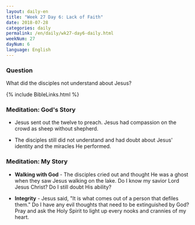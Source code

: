```yaml
---
layout: daily-en
title: "Week 27 Day 6: Lack of Faith"
date: 2018-07-28 
categories: daily
permalink: /en/daily/wk27-day6-daily.html
weekNum: 27
dayNum: 6
language: English
---
```


### Question     
What did the disciples not understand about Jesus?

{% include BibleLinks.html %} 

### Meditation: God's Story   
+ Jesus sent out the twelve to preach. Jesus had compassion on the crowd as sheep without shepherd. 

+ The disciples still did not understand and had doubt about Jesus' identity and the miracles He performed. 

### Meditation: My Story   
+ **Walking with God** - The disciples cried out and thought He was a ghost when they saw Jesus walking on the lake. Do I know my savior Lord Jesus Christ? Do I still doubt His ability? 

+ **Integrity** - Jesus said, "It is what comes out of a person that defiles them." Do I have any evil thoughts that need to be extinguished by God? Pray and ask the Holy Spirit to light up every nooks and crannies of my heart. 
